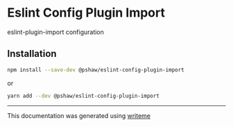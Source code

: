 # Eslint Config Plugin Import

eslint-plugin-import configuration

## Installation

```bash
npm install --save-dev @pshaw/eslint-config-plugin-import
```
or
```bash
yarn add --dev @pshaw/eslint-config-plugin-import
```

---
This documentation was generated using [writeme](https://www.npmjs.com/package/@writeme/core)
